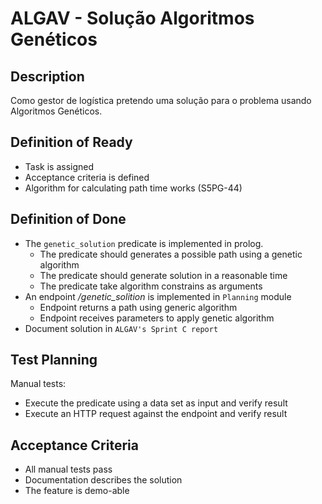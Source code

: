# ALGAV - Solução Algoritmos Genéticos

## Description

Como gestor de logística pretendo uma solução para o problema usando
Algoritmos Genéticos.

## Definition of Ready

- Task is assigned
- Acceptance criteria is defined
- Algorithm for calculating path time works (S5PG-44)

## Definition of Done

- The `genetic_solution` predicate is implemented in prolog.
    + The predicate should generates a possible path using a genetic algorithm
	+ The predicate should generate solution in a reasonable time
	+ The predicate take algorithm constrains as arguments
- An endpoint _/genetic_solition_ is implemented in `Planning` module
    + Endpoint returns a path using generic algorithm
    + Endpoint receives parameters to apply genetic algorithm
- Document solution in `ALGAV's Sprint C report`

## Test Planning

Manual tests:

- Execute the predicate using a data set as input and verify result
- Execute an HTTP request against the endpoint and verify result

## Acceptance Criteria

- All manual tests pass
- Documentation describes the solution
- The feature is demo-able
